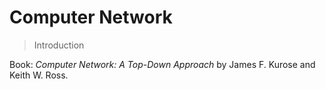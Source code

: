 # Computer Network

 

> Introduction 

Book: *Computer Network: A Top-Down Approach* by James F. Kurose and Keith W. Ross.

